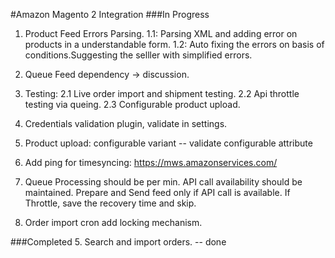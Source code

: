#Amazon Magento 2 Integration
###In Progress
1. Product Feed Errors Parsing.
    1.1: Parsing XML and adding error on products in a understandable form.
    1.2: Auto fixing the errors on basis of conditions.Suggesting the selller with simplified errors.
2. Queue Feed dependency -> discussion. 
3. Testing:
     2.1 Live order import and shipment testing.
     2.2 Api throttle testing via queing.
     2.3 Configurable product upload.
4. Credentials validation plugin, validate in settings.
6. Product upload: configurable variant -- validate configurable attribute
7. Add ping for timesyncing: https://mws.amazonservices.com/ 

8. Queue Processing should be per min. API call availability should be maintained.
Prepare and Send feed only if API call is available.
If Throttle, save the recovery time and skip.

9. Order import cron add locking mechanism.

###Completed
5. Search and import orders. -- done

